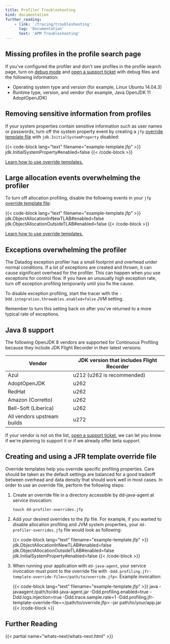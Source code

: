 ```yaml
---
title: Profiler Troubleshooting
kind: documentation
further_reading:
    - link: '/tracing/troubleshooting'
      tag: 'Documentation'
      text: 'APM Troubleshooting'
---
```

## Missing profiles in the profile search page

If you've configured the profiler and don't see profiles in the profile search page, turn on [debug mode][1] and [open a support ticket][2] with debug files and the following information:

- Operating system type and version (for example, Linux Ubuntu 14.04.3)
- Runtime type, version, and vendor (for example, Java OpenJDK 11 AdoptOpenJDK)

## Removing sensitive information from profiles

If your system properties contain sensitive information such as user names or passwords, turn off the system property event by creating a `jfp` [override template file](#creating-and-using-a-jfr-template-override-file) with `jdk.InitialSystemProperty` disabled:

{{< code-block lang="text" filename="example-template.jfp" >}}
jdk.InitialSystemProperty#enabled=false
{{< /code-block >}}

[Learn how to use override templates.](#creating-and-using-a-jfr-template-override-file)

## Large allocation events overwhelming the profiler

To turn off allocation profiling, disable the following events in your `jfp` [override template file](#large-allocation-events-overwhelming-the-profiler):

{{< code-block lang="text" filename="example-template.jfp" >}}
jdk.ObjectAllocationInNewTLAB#enabled=false
jdk.ObjectAllocationOutsideTLAB#enabled=false
{{< /code-block >}}

[Learn how to use override templates.](#creating-and-using-a-jfr-template-override-file)

## Exceptions overwhelming the profiler

The Datadog exception profiler has a small footprint and overhead under normal conditions. If a lot of exceptions are created and thrown, it can cause significant overhead for the profiler. This can happen when you use exceptions for control flow. If you have an unusually high exception rate, turn off exception profiling temporarily until you fix the cause.

To disable exception profiling, start the tracer with the `-Ddd.integration.throwables.enabled=false` JVM setting.

Remember to turn this setting back on after you've returned to a more typical rate of exceptions.

## Java 8 support

The following OpenJDK 8 vendors are supported for Continuous Profiling because they include JDK Flight Recorder in their latest versions:

| Vendor                      | JDK version that includes Flight Recorder                      |
| --------------------------- | -------------------------------------------------------------- |
| Azul                        | u212 (u262 is recommended)                                     |
| AdoptOpenJDK                | u262                                                           |
| RedHat                      | u262                                                           |
| Amazon (Corretto)           | u262                                                           |
| Bell-Soft (Liberica)        | u262                                                           |
| All vendors upstream builds             | u272                                                           |

If your vendor is not on the list, [open a support ticket][2], we can let you know if we're planning to support it or if we already offer beta support.

## Creating and using a JFR template override file

Override templates help you override specific profiling properties. Care should be taken as the default settings are balanced for a good tradeoff between overhead and data density that should work well in most cases. In order to use an override file, perform the following steps:

1. Create an override file in a directory accessible by dd-java-agent at service invocation:
    ```
    touch dd-profiler-overrides.jfp
    ```

2. Add your desired overrides to the jfp file. For example, if you wanted to disable allocation profiling and JVM system properties, your `dd-profiler-overrides.jfp` file would look as following:

    {{< code-block lang="text" filename="example-template.jfp" >}}
    jdk.ObjectAllocationInNewTLAB#enabled=false
    jdk.ObjectAllocationOutsideTLAB#enabled=false
    jdk.InitialSystemProperty#enabled=false
    {{< /code-block >}}

3. When running your application with `dd-java-agent`, your service invocation must point to the override file with `-Ddd.profiling.jfr-template-override-file=</path/to/override.jfp>`. Example invocation:

    {{< code-block lang="text" filename="example-template.jfp" >}}
    java -javaagent:/path/to/dd-java-agent.jar -Ddd.profiling.enabled=true -Ddd.logs.injection=true -Ddd.trace.sample.rate=1 -Ddd.profiling.jfr-template-override-file=</path/to/override.jfp> -jar path/to/your/app.jar
    {{< /code-block >}}

## Further Reading

{{< partial name="whats-next/whats-next.html" >}}

[1]: /tracing/troubleshooting/#tracer-debug-logs
[2]: /help/
